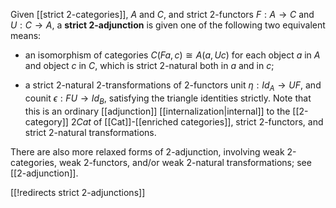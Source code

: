 Given [[strict 2-categories]], $A$ and $C$, and strict 2-functors $F:A\to C$ and $U:C\to A$, a __strict 2-adjunction__ is given one of the following two equivalent means:

* an isomorphism of categories $C(F a,c)\cong A(a,U c)$ for each object $a$ in $A$ and object $c$ in $C$, which is strict 2-natural both in $a$ and in $c$;

* a strict 2-natural 2-transformations of 2-functors unit $\eta : Id_A \to U F$, and counit $\epsilon : F U\to Id_B$, satisfying the triangle identities strictly.  Note that this is an ordinary [[adjunction]] [[internalization|internal]] to the [[2-category]] $2Cat$ of [[Cat]]-[[enriched categories]], strict 2-functors, and strict 2-natural transformations.

There are also more relaxed forms of 2-adjunction, involving weak 2-categories, weak 2-functors, and/or weak 2-natural transformations; see [[2-adjunction]].

[[!redirects strict 2-adjunctions]]
